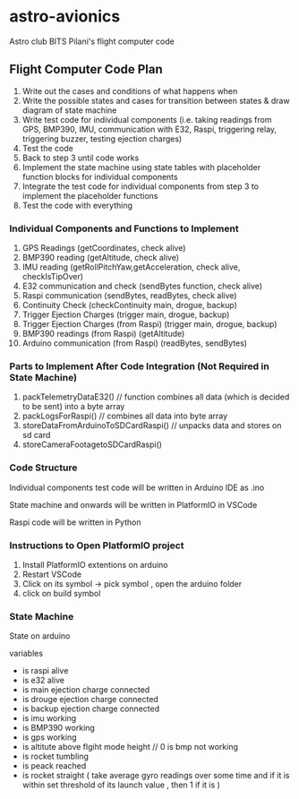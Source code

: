 # astro-avionics

Astro club BITS Pilani's flight computer code

## Flight Computer Code Plan

1. Write out the cases and conditions of what happens when
2. Write the possible states and cases for transition between states & draw diagram of state machine
3. Write test code for individual components (i.e. taking readings from GPS, BMP390, IMU, communication with E32, Raspi, triggering relay, triggering buzzer, testing ejection charges)
4. Test the code
5. Back to step 3 until code works
6. Implement the state machine using state tables with placeholder function blocks for individual components
7. Integrate the test code for individual components from step 3 to implement the placeholder functions
8. Test the code with everything

### Individual Components and Functions to Implement

1. GPS Readings (getCoordinates, check alive)
2. BMP390 reading (getAltitude, check alive)
3. IMU reading (getRollPitchYaw,getAcceleration, check alive, checkIsTipOver)
4. E32 communication and check (sendBytes function, check alive)
5. Raspi communication (sendBytes, readBytes, check alive)
6. Continuity Check (checkContinuity main, drogue, backup)
7. Trigger Ejection Charges (trigger main, drogue, backup)
8. Trigger Ejection Charges (from Raspi) (trigger main, drogue, backup)
9. BMP390 readings (from Raspi) (getAltitude)
10. Arduino communication (from Raspi) (readBytes, sendBytes)

### Parts to Implement After Code Integration (Not Required in State Machine)

1. packTelemetryDataE32() // function combines all data (which is decided to be sent) into a byte array
2. packLogsForRaspi() // combines all data into byte array
3. storeDataFromArduinoToSDCardRaspi() // unpacks data and stores on sd card
4. storeCameraFootagetoSDCardRaspi()

### Code Structure

Individual components test code will be written in Arduino IDE as .ino

State machine and onwards will be written in PlatformIO in VSCode

Raspi code will be written in Python

### Instructions to Open PlatformIO project

1. Install PlatformIO extentions on arduino
2. Restart VSCode
3. Click on its symbol -> pick symbol , open the arduino folder
4. click on build symbol

### State Machine

State on arduino

variables

- is raspi alive
- is e32 alive
- is main ejection charge connected
- is drouge ejection charge connected
- is backup ejection charge connected
- is imu working
- is BMP390 working
- is gps working
- is altitute above flgiht mode height // 0 is bmp not working
- is rocket tumbling
- is peack reached
- is rocket straight ( take average gyro readings over some time and if it is within set threshold of its launch value , then 1 if it is )
